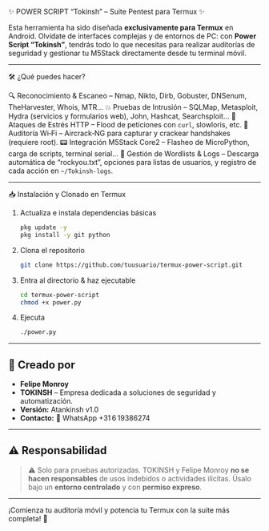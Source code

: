 ✨ POWER SCRIPT “Tokinsh” – Suite Pentest para Termux ✨

Esta herramienta ha sido diseñada **exclusivamente para Termux** en Android. Olvídate de interfaces complejas y de entornos de PC: con **Power Script “Tokinsh”**, tendrás todo lo que necesitas para realizar auditorías de seguridad y gestionar tu M5Stack directamente desde tu terminal móvil.

---

🛠️ ¿Qué puedes hacer?

🔍 Reconocimiento & Escaneo
  – Nmap, Nikto, Dirb, Gobuster, DNSenum, TheHarvester, Whois, MTR…
💥 Pruebas de Intrusión
  – SQLMap, Metasploit, Hydra (servicios y formularios web), John, Hashcat, Searchsploit…
🚀 Ataques de Estrés HTTP
  – Flood de peticiones con `curl`, slowloris, etc.
📡 Auditoría Wi‑Fi
  – Aircrack‑NG para capturar y crackear handshakes (requiere root).
📟 Integración M5Stack Core2
  – Flasheo de MicroPython, carga de scripts, terminal serial…
🔐 Gestión de Wordlists & Logs
  – Descarga automática de “rockyou.txt”, opciones para listas de usuarios, y registro de cada acción en `~/Tokinsh-logs`.

---

📥 Instalación y Clonado en Termux

1. Actualiza e instala dependencias básicas

   ```bash
   pkg update -y
   pkg install -y git python
   ```
2. Clona el repositorio

   ```bash
   git clone https://github.com/tuusuario/termux-power-script.git
   ```
3. Entra al directorio & haz ejecutable

   ```bash
   cd termux-power-script
   chmod +x power.py
   ```
4. Ejecuta

   ```bash
   ./power.py
   ```

---

## 👤 Creado por

* **Felipe Monroy**
* **TOKINSH** – Empresa dedicada a soluciones de seguridad y automatización.
* **Versión:** Atankinsh v1.0
* **Contacto:** 📱 WhatsApp +31 6 19386274

---

## ⚠️ Responsabilidad

> ⚠️ Solo para pruebas autorizadas.
> TOKINSH y Felipe Monroy **no se hacen responsables** de usos indebidos o actividades ilícitas.
> Úsalo bajo un **entorno controlado** y con **permiso expreso**.

---

¡Comienza tu auditoría móvil y potencia tu Termux con la suite más completa! 🚀
